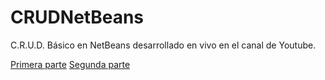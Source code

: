 # CRUDNetBeans
C.R.U.D. Básico en NetBeans desarrollado en vivo en el canal de Youtube.

[Primera parte](https://www.youtube.com/watch?v=6piSFCnj4Fo)
[Segunda parte](https://www.youtube.com/watch?v=vQ11IpuQUck)

